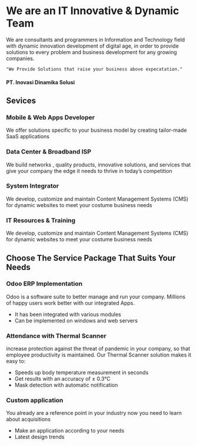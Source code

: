 # We are an IT Innovative & Dynamic Team
We are consultants and programmers in Information and Technology field with dynamic innovation development of digital age, in order to provide solutions to every problem and business development for any growing companies.

```"We Provide Solutions that raise your business above expecatation."```

#### PT. Inovasi Dinamika Solusi

## Sevices

### Mobile & Web Apps Developer
We offer solutions specific to your business model by creating tailor-made SaaS applications

### Data Center & Broadband ISP
We build networks , quality products, innovative solutions, and services that give your company the edge it needs to thrive in today’s competition

### System Integrator
We develop, customize and maintain Content Management Systems (CMS) for dynamic websites to meet your costume business needs

### IT Resources & Training
We develop, customize and maintain Content Management Systems (CMS) for dynamic websites to meet your costume business needs

## Choose The Service Package That Suits Your Needs
### Odoo ERP Implementation
Odoo is a software suite to better manage and run your company. Millions of happy users work better with our integrated Apps.
- It has been integrated with various modules
- Can be implemented on windows and web servers

### Attendance with Thermal Scanner
increase protection against the threat of pandemic in your company, so that employee productivity is maintained. Our Thermal Scanner solution makes it easy to:
- Speeds up body temperature measurement in seconds
- Get results with an accuracy of ± 0.3°C
- Mask detection with automatic notification

### Custom application
You already are a reference point in your industry now you need to learn about acquisitions
- Make an application according to your needs
- Latest design trends
